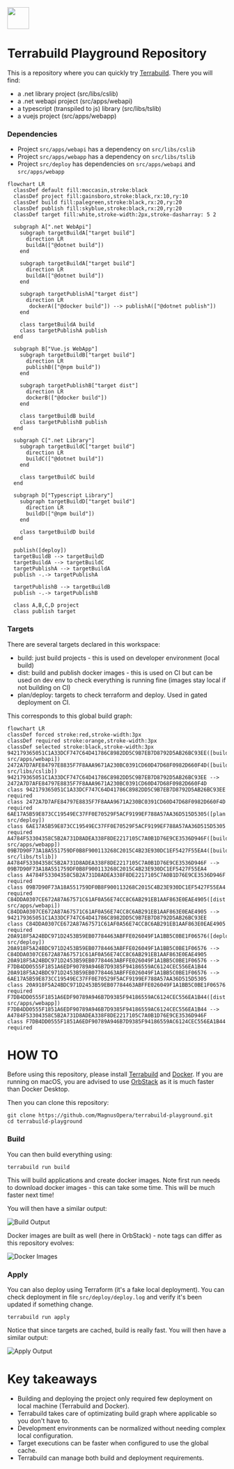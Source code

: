 <a href="https://terrabuild.io?utm_campaign=magnusopera-terrabuild-playground-github-repo&utm_source=github.com&utm_medium=top-logo" title="Terrabuild - Monorepo build tool">
    <img src="https://terrabuild.io/images/logo-name.svg" height="50" />
</a>

# Terrabuild Playground Repository
This is a repository where you can quickly try [Terrabuild](https://terrabuild.io). There you will find:
* a .net library project (src/libs/cslib)
* a .net webapi project (src/apps/webapi)
* a typescript (transpiled to js) library (src/libs/tslib)
* a vuejs project (src/apps/webapp)

### Dependencies
* Project `src/apps/webapi` has a dependency on `src/libs/cslib`
* Project `src/apps/webapp` has a dependency on `src/libs/tslib`
* Project `src/deploy` has dependencies on `src/apps/webapi` and `src/apps/webapp`

```mermaid
flowchart LR
  classDef default fill:moccasin,stroke:black
  classDef project fill:gainsboro,stroke:black,rx:10,ry:10
  classDef build fill:palegreen,stroke:black,rx:20,ry:20
  classDef publish fill:skyblue,stroke:black,rx:20,ry:20
  classDef target fill:white,stroke-width:2px,stroke-dasharray: 5 2

  subgraph A[".net WebApi"]
    subgraph targetBuildA["target build"]
      direction LR
      buildA(["@dotnet build"])
    end

    subgraph targetBuildA["target build"]
      direction LR
      buildA(["@dotnet build"])
    end

    subgraph targetPublishA["target dist"]
      direction LR
       dockerA(["@docker build"]) --> publishA(["@dotnet publish"])
    end

    class targetBuildA build
    class targetPublishA publish
  end

  subgraph B["Vue.js WebApp"]
    subgraph targetBuildB["target build"]
      direction LR
      publishB(["@npm build"])
    end

    subgraph targetPublishB["target dist"]
      direction LR
      dockerB(["@docker build"])
    end

    class targetBuildB build
    class targetPublishB publish
  end

  subgraph C[".net Library"]
    subgraph targetBuildC["target build"]
      direction LR
      buildC(["@dotnet build"])
    end

    class targetBuildC build
  end

  subgraph D["Typescript Library"]
    subgraph targetBuildD["target build"]
      direction LR
      buildD(["@npm build"])
    end

    class targetBuildD build
  end

  publish([deploy])
  targetBuildB --> targetBuildD
  targetBuildA --> targetBuildC
  targetPublishA --> targetBuildA
  publish -.-> targetPublishA
  
  targetPublishB --> targetBuildB
  publish -.-> targetPublishB

  class A,B,C,D project
  class publish target
```

### Targets
There are several targets declared in this workspace:
* build: just build projects - this is used on developer environment (local build)
* dist: build and publish docker images - this is used on CI but can be used on dev env to check everything is running fine (images stay local if not building on CI)
* plan/deploy: targets to check terraform and deploy. Used in gated deployment on CI.


This corresponds to this global build graph:

```mermaid
flowchart LR
classDef forced stroke:red,stroke-width:3px
classDef required stroke:orange,stroke-width:3px
classDef selected stroke:black,stroke-width:3px
942179365051C1A33DCF747C64D41786C8982DD5C9B7EB7D8792D5AB26BC93EE([build src/apps/webapi])
2472A7D7AFE84797E8835F7F8AAA9671A230BC0391CD60D47D68F0982D660F4D([build src/libs/cslib])
942179365051C1A33DCF747C64D41786C8982DD5C9B7EB7D8792D5AB26BC93EE --> 2472A7D7AFE84797E8835F7F8AAA9671A230BC0391CD60D47D68F0982D660F4D
class 942179365051C1A33DCF747C64D41786C8982DD5C9B7EB7D8792D5AB26BC93EE required
class 2472A7D7AFE84797E8835F7F8AAA9671A230BC0391CD60D47D68F0982D660F4D required
6AE17A5B59E873CC19549EC37FF0E70529F5ACF9199EF788A57AA36D515D5305([plan src/deploy])
class 6AE17A5B59E873CC19549EC37FF0E70529F5ACF9199EF788A57AA36D515D5305 required
A4784F53304358C5B2A731D8ADEA338F8DE2217105C7A0B1D76E9CE3536D946F([build src/apps/webapp])
09B7D90F73A18A551759DF0B8F900113268C2015C4B23E930DC1EF5427F55EA4([build src/libs/tslib])
A4784F53304358C5B2A731D8ADEA338F8DE2217105C7A0B1D76E9CE3536D946F --> 09B7D90F73A18A551759DF0B8F900113268C2015C4B23E930DC1EF5427F55EA4
class A4784F53304358C5B2A731D8ADEA338F8DE2217105C7A0B1D76E9CE3536D946F required
class 09B7D90F73A18A551759DF0B8F900113268C2015C4B23E930DC1EF5427F55EA4 required
C84DDA0307CE672A87A67571C61AF0A56E74CC8C6AB291EB1AAF863E0EAE4905([dist src/apps/webapi])
C84DDA0307CE672A87A67571C61AF0A56E74CC8C6AB291EB1AAF863E0EAE4905 --> 942179365051C1A33DCF747C64D41786C8982DD5C9B7EB7D8792D5AB26BC93EE
class C84DDA0307CE672A87A67571C61AF0A56E74CC8C6AB291EB1AAF863E0EAE4905 required
20A918F5A24BDC971D2453B59EB07784463ABFFE026049F1A1BB5C0BE1F06576([deploy src/deploy])
20A918F5A24BDC971D2453B59EB07784463ABFFE026049F1A1BB5C0BE1F06576 --> C84DDA0307CE672A87A67571C61AF0A56E74CC8C6AB291EB1AAF863E0EAE4905
20A918F5A24BDC971D2453B59EB07784463ABFFE026049F1A1BB5C0BE1F06576 --> F7DB4DD0555F1851A6EDF90789A946B7D9385F94186559AC6124CEC556EA1B44
20A918F5A24BDC971D2453B59EB07784463ABFFE026049F1A1BB5C0BE1F06576 --> 6AE17A5B59E873CC19549EC37FF0E70529F5ACF9199EF788A57AA36D515D5305
class 20A918F5A24BDC971D2453B59EB07784463ABFFE026049F1A1BB5C0BE1F06576 required
F7DB4DD0555F1851A6EDF90789A946B7D9385F94186559AC6124CEC556EA1B44([dist src/apps/webapp])
F7DB4DD0555F1851A6EDF90789A946B7D9385F94186559AC6124CEC556EA1B44 --> A4784F53304358C5B2A731D8ADEA338F8DE2217105C7A0B1D76E9CE3536D946F
class F7DB4DD0555F1851A6EDF90789A946B7D9385F94186559AC6124CEC556EA1B44 required
```

# HOW TO
Before using this repository, please install [Terrabuild](https://terrabuild.io/docs/getting-started/) and [Docker](https://docs.docker.com/desktop/install/mac-install/). If you are running on macOS, you are advised to use [OrbStack](https://docs.orbstack.dev/install) as it is much faster than Docker Desktop.

Then you can clone this repository:
```
git clone https://github.com/MagnusOpera/terrabuild-playground.git
cd terrabuild-playground
```

### Build
You can then build everything using:
```
terrabuild run build
```
This will build applications and create docker images. Note first run needs to download docker images - this can take some time. This will be much faster next time!

You will then have a similar output:

![Build Output](docs/build-output.png)

Docker images are built as well (here in OrbStack) - note tags can differ as this repository evolves:

![Docker Images](docs/docker-images.png)

### Apply
You can also deploy using Terraform (it's a fake local deployment). You can check deployment in file `src/deploy/deploy.log` and verify it's been updated if something change.
```
terrabuild run apply
```

Notice that since targets are cached, build is really fast. You will then have a similar output:

![Apply Output](docs/apply-output.png)

# Key takeaways
* Building and deploying the project only required few deployment on local machine (Terrabuild and Docker).
* Terrabuild takes care of optimizating build graph where applicable so you don't have to.
* Development environments can be normalized without needing complex local configuration.
* Target executions can be faster when configured to use the global cache.
* Terrabuild can manage both build and deployment requirements.
